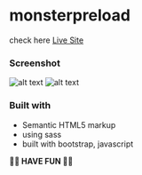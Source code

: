 # monsterpreload

check here [ Live Site ](https://chia-liu.github.io/monsterpreload/)

### Screenshot

![alt text](https://i.imgur.com/uMb07w5.png)
![alt text](https://i.imgur.com/BoTNzpN.png)


### Built with
- Semantic HTML5 markup
- using sass
- built with bootstrap, javascript


<b> 👻👻 HAVE FUN 👻👻 </b>
